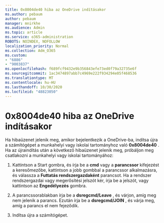 ```yaml
---
title: 0x8004de40 hiba az OneDrive indításakor
ms.author: pebaum
author: pebaum
manager: mnirkhe
ms.audience: Admin
ms.topic: article
ms.service: o365-administration
ROBOTS: NOINDEX, NOFOLLOW
localization_priority: Normal
ms.collection: Adm_O365
ms.custom:
- "6886"
- "9003837"
ms.openlocfilehash: f689fcf9432e9b356843efe73ed0f79a32735e6f
ms.sourcegitcommit: 1ac3474897abb7c4969e222f934294e05f468536
ms.translationtype: MT
ms.contentlocale: hu-HU
ms.lasthandoff: 10/30/2020
ms.locfileid: "48823050"
---
```

# <a name="0x8004de40-error-when-launching-onedrive"></a>0x8004de40 hiba az OneDrive indításakor

Ha hibaüzenet jelenik meg, amikor bejelentkezik a OneDrive-ba, indítsa újra a számítógépet a munkahelyi vagy iskolai tartományhoz való **0x8004de40** . Ha az újraindítás után a következő hibaüzenet jelenik meg, próbáljon meg csatlakozni a munkahelyi vagy iskolai tartományához:

1. Kattintson a Start gombra, és írja be a **cmd** vagy a **parancssor**  kifejezést a keresőmezőbe, kattintson a jobb gombbal a parancssor alkalmazásra, és válassza a  **Futtatás rendszergazdaként** parancsot. Ha a rendszer rendszergazdai vagy megerősítési jelszót kér, írja be a jelszót, vagy kattintson az **Engedélyezés** gombra.  

2. A parancssorablakban írja be a **dsregcmd/Leave**  , és várjon, amíg meg nem jelenik a parancs. Ezután írja be a **dsregcmd/JOIN** , és várja meg, amíg a parancs el nem fejeződik.
3. Indítsa újra a számítógépet.
